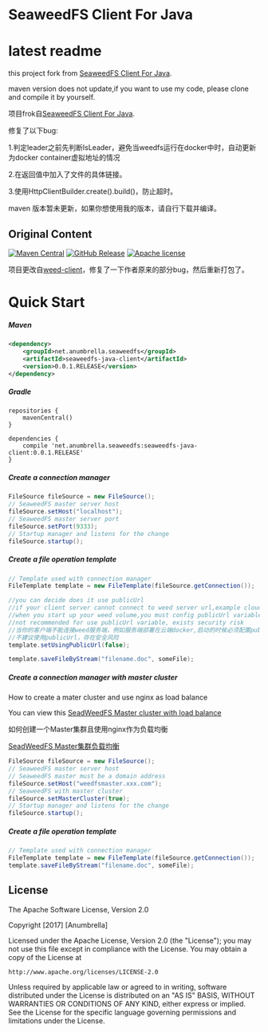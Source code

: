 # SeaweedFS Client For Java

# latest readme

this project fork from [SeaweedFS Client For Java](https://github.com/Shuyun123/seaweedfs-java-client.git).

maven version does not update,if you want to use my code, please clone and compile it by yourself.


项目frok自[SeaweedFS Client For Java](https://github.com/Shuyun123/seaweedfs-java-client.git).

修复了以下bug:

1.判定leader之前先判断IsLeader，避免当weedfs运行在docker中时，自动更新为docker container虚拟地址的情况

2.在返回值中加入了文件的具体链接。

3.使用HttpClientBuilder.create().build()，防止超时。

maven 版本暂未更新，如果你想使用我的版本，请自行下载并编译。


## Original Content

[![Maven Central](http://img.shields.io/badge/maven_central-0.0.1.RELEASE-brightgreen.svg)](https://search.maven.org/#artifactdetails%7Corg.lokra.seaweedfs%7Cseaweedfs-client%7C0.7.3.RELEASE%7Cjar)
[![GitHub Release](http://img.shields.io/badge/Release-0.0.1.RELEASE-brightgreen.svg)](https://github.com/lokra-platform/seaweedfs-client/releases/tag/0.7.3.RELEASE)
[![Apache license](https://img.shields.io/badge/license-Apache-blue.svg)](http://opensource.org/licenses/Apache)


项目更改自[weed-client](https://github.com/lokra/weed-client)，修复了一下作者原来的部分bug，然后重新打包了。



# Quick Start


##### Maven

```xml
<dependency>
    <groupId>net.anumbrella.seaweedfs</groupId>
    <artifactId>seaweedfs-java-client</artifactId>
    <version>0.0.1.RELEASE</version>
</dependency>
```

##### Gradle
```
repositories {
    mavenCentral()
}

dependencies {
    compile 'net.anumbrella.seaweedfs:seaweedfs-java-client:0.0.1.RELEASE'
}
```

##### Create a connection manager
```java
FileSource fileSource = new FileSource();
// SeaweedFS master server host
fileSource.setHost("localhost");
// SeaweedFS master server port
fileSource.setPort(9333);
// Startup manager and listens for the change
fileSource.startup();
```

##### Create a file operation template
```java
// Template used with connection manager
FileTemplate template = new FileTemplate(fileSource.getConnection());

//you can decide does it use publicUrl
//if your client server cannot connect to weed server url,example cloud docker weed
//when you start up your weed volume,you must config publicUrl variable
//not recommended for use publicUrl variable, exists security risk
//当你的客户端不能连接weed服务端，例如服务端部署在云端docker,启动的时候必须配置publicUrl参数
//不建议使用publicUrl，存在安全风险 
template.setUsingPublicUrl(false);

template.saveFileByStream("filename.doc", someFile);
```

##### Create a connection manager with master cluster
How to create a mater cluster and use nginx as load balance

You can view this [SeadWeedFS Master cluster with load balance](http://note.youdao.com/noteshare?id=60c9f9478a08511c0fa8e1faf1f5bb08)

如何创建一个Master集群且使用nginx作为负载均衡

[SeadWeedFS Master集群负载均衡](http://note.youdao.com/noteshare?id=60c9f9478a08511c0fa8e1faf1f5bb08)
```java
FileSource fileSource = new FileSource();
// SeaweedFS master server host
// SeaweedFS master must be a domain address
fileSource.setHost("weedfsmaster.xxx.com");
// SeaweedFS with master cluster
fileSource.setMasterCluster(true);
// Startup manager and listens for the change
fileSource.startup();
```

##### Create a file operation template
```java
// Template used with connection manager
FileTemplate template = new FileTemplate(fileSource.getConnection());
template.saveFileByStream("filename.doc", someFile);
```

## License

The Apache Software License, Version 2.0

Copyright  [2017]  [Anumbrella]

Licensed under the Apache License, Version 2.0 (the "License");
you may not use this file except in compliance with the License.
You may obtain a copy of the License at

    http://www.apache.org/licenses/LICENSE-2.0

Unless required by applicable law or agreed to in writing, software
distributed under the License is distributed on an "AS IS" BASIS,
WITHOUT WARRANTIES OR CONDITIONS OF ANY KIND, either express or implied.
See the License for the specific language governing permissions and
limitations under the License.
